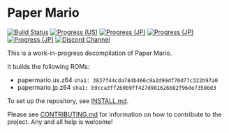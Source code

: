 # Paper Mario

[![Build Status][jenkins-badge]][jenkins]
[![Progress (US)][progress-us-badge]][progress-us]
[![Progress (JP)][progress-jp-badge]][progress-jp]
[![Progress (JP)][progress-pal-badge]][progress-pal]
[![Progress (JP)][progress-ique-badge]][progress-ique]
[![Discord Channel][discord-badge]][discord]

[jenkins]: https://jenkins.deco.mp/job/papermario/job/main
[jenkins-badge]: https://img.shields.io/jenkins/build?jobUrl=https%3A%2F%2Fjenkins.deco.mp%2Fjob%2Fpapermario%2Fjob%2Fmain

[progress-us]: https://papermar.io/progress-us
[progress-us-badge]: https://img.shields.io/endpoint?url=https://papermar.io/reports/progress_us_shield.json

[progress-jp]: https://papermar.io/progress-jp
[progress-jp-badge]: https://img.shields.io/endpoint?url=https://papermar.io/reports/progress_jp_shield.json

[progress-pal]: https://papermar.io/progress-pal
[progress-pal-badge]: https://img.shields.io/endpoint?url=https://papermar.io/reports/progress_pal_shield.json

[progress-ique]: https://papermar.io/progress-ique
[progress-ique-badge]: https://img.shields.io/endpoint?url=https://papermar.io/reports/progress_ique_shield.json

[discord]: https://discord.gg/urUm3VG
[discord-badge]: https://img.shields.io/discord/279322074412089344?color=%237289DA&logo=discord&logoColor=ffffff

This is a work-in-progress decompilation of Paper Mario.

It builds the following ROMs:

* papermario.us.z64 `sha1: 3837f44cda784b466c9a2d99df70d77c322b97a0`
* papermario.jp.z64 `sha1: b9cca3ff260b9ff427d981626b82f96de73586d3`

To set up the repository, see [INSTALL.md](INSTALL.md).

Please see [CONTRIBUTING.md](CONTRIBUTING.md) for information on how to contribute to the project. Any and all help is welcome!
